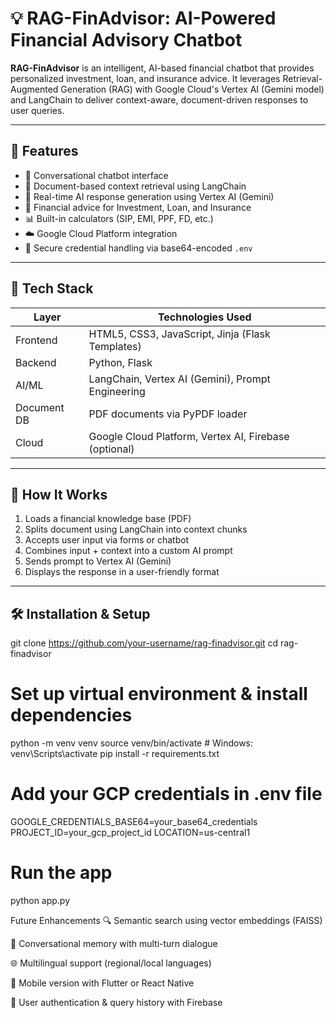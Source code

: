 # 💡 RAG-FinAdvisor: AI-Powered Financial Advisory Chatbot

**RAG-FinAdvisor** is an intelligent, AI-based financial chatbot that provides personalized investment, loan, and insurance advice. It leverages Retrieval-Augmented Generation (RAG) with Google Cloud's Vertex AI (Gemini model) and LangChain to deliver context-aware, document-driven responses to user queries.

---

## 🚀 Features

- 💬 Conversational chatbot interface
- 📄 Document-based context retrieval using LangChain
- 🤖 Real-time AI response generation using Vertex AI (Gemini)
- 🧠 Financial advice for Investment, Loan, and Insurance
- 📊 Built-in calculators (SIP, EMI, PPF, FD, etc.)
- ☁️ Google Cloud Platform integration
- 🔐 Secure credential handling via base64-encoded `.env`

---

## 🧰 Tech Stack

| Layer        | Technologies Used                                      |
|--------------|---------------------------------------------------------|
| Frontend     | HTML5, CSS3, JavaScript, Jinja (Flask Templates)       |
| Backend      | Python, Flask                                           |
| AI/ML        | LangChain, Vertex AI (Gemini), Prompt Engineering      |
| Document DB  | PDF documents via PyPDF loader                         |
| Cloud        | Google Cloud Platform, Vertex AI, Firebase (optional)  |

---

## 🧠 How It Works

1. Loads a financial knowledge base (PDF)
2. Splits document using LangChain into context chunks
3. Accepts user input via forms or chatbot
4. Combines input + context into a custom AI prompt
5. Sends prompt to Vertex AI (Gemini)
6. Displays the response in a user-friendly format

---

## 🛠️ Installation & Setup
git clone https://github.com/your-username/rag-finadvisor.git
cd rag-finadvisor


 # Set up virtual environment & install dependencies


python -m venv venv
source venv/bin/activate   # Windows: venv\Scripts\activate
pip install -r requirements.txt


# Add your GCP credentials in .env file


GOOGLE_CREDENTIALS_BASE64=your_base64_credentials
PROJECT_ID=your_gcp_project_id
LOCATION=us-central1


 # Run the app
python app.py

Future Enhancements
🔍 Semantic search using vector embeddings (FAISS)

💬 Conversational memory with multi-turn dialogue

🌐 Multilingual support (regional/local languages)

📱 Mobile version with Flutter or React Native

🔐 User authentication & query history with Firebase


